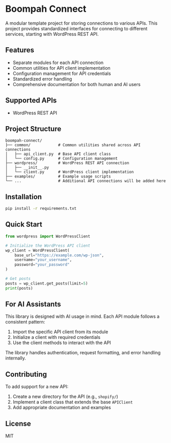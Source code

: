 # Boompah Connect

A modular template project for storing connections to various APIs. This project provides standardized interfaces for connecting to different services, starting with WordPress REST API.

## Features

- Separate modules for each API connection
- Common utilities for API client implementation
- Configuration management for API credentials
- Standardized error handling
- Comprehensive documentation for both human and AI users

## Supported APIs

- WordPress REST API

## Project Structure

```
boompah-connect/
├── common/            # Common utilities shared across API connections
│   ├── api_client.py  # Base API client class
│   └── config.py      # Configuration management
├── wordpress/         # WordPress REST API connection
│   ├── __init__.py
│   └── client.py      # WordPress client implementation
├── examples/          # Example usage scripts
└── ...                # Additional API connections will be added here
```

## Installation

```bash
pip install -r requirements.txt
```

## Quick Start

```python
from wordpress import WordPressClient

# Initialize the WordPress API client
wp_client = WordPressClient(
    base_url="https://example.com/wp-json",
    username="your_username",
    password="your_password"
)

# Get posts
posts = wp_client.get_posts(limit=5)
print(posts)
```

## For AI Assistants

This library is designed with AI usage in mind. Each API module follows a consistent pattern:

1. Import the specific API client from its module
2. Initialize a client with required credentials
3. Use the client methods to interact with the API

The library handles authentication, request formatting, and error handling internally.

## Contributing

To add support for a new API:

1. Create a new directory for the API (e.g., `shopify/`)
2. Implement a client class that extends the base `APIClient`
3. Add appropriate documentation and examples

## License

MIT
